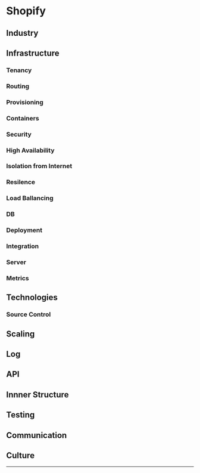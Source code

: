 # Shopify

## Industry

## Infrastructure

### Tenancy 

### Routing

### Provisioning

### Containers

### Security 

### High Availability

### Isolation from Internet

### Resilence

### Load Ballancing

### DB 

### Deployment

### Integration

### Server

### Metrics 

## Technologies

### Source Control

## Scaling

## Log

## API

## Innner Structure

## Testing 

## Communication

## Culture

------
